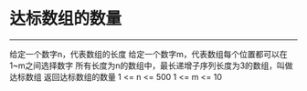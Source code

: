 # 达标数组的数量

---

给定一个数字n，代表数组的长度
给定一个数字m，代表数组每个位置都可以在1~m之间选择数字
所有长度为n的数组中，最长递增子序列长度为3的数组，叫做达标数组
返回达标数组的数量
1 <= n <= 500
1 <= m <= 10